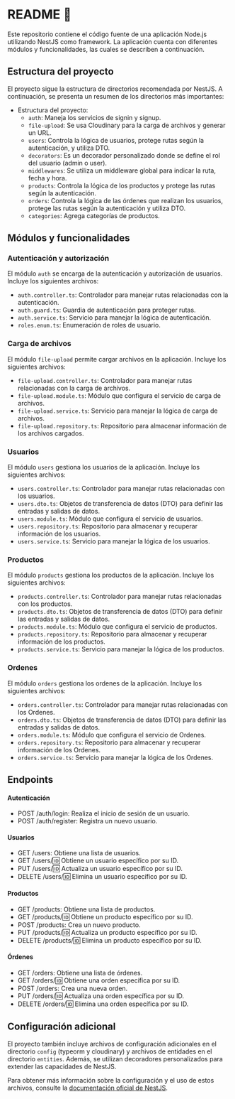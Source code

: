 # README  📝

Este repositorio contiene el código fuente de una aplicación Node.js utilizando NestJS como framework. La aplicación cuenta con diferentes módulos y funcionalidades, las cuales se describen a continuación.

## Estructura del proyecto

El proyecto sigue la estructura de directorios recomendada por NestJS. A continuación, se presenta un resumen de los directorios más importantes:

- Estructura del proyecto:
  - `auth`: Maneja los servicios de signin y signup.
  - `file-upload`: Se usa Cloudinary para la carga de archivos y generar un URL.
  - `users`: Controla la lógica de usuarios, protege rutas según la autenticación, y utiliza DTO.
  - `decorators`: Es un decorador personalizado donde se define el rol del usuario (admin o user).
  - `middlewares`: Se utiliza un middleware global para indicar la ruta, fecha y hora.
  - `products`: Controla la lógica de los productos y protege las rutas según la autenticación.
  - `orders`: Controla la lógica de las órdenes que realizan los usuarios, protege las rutas según la autenticación y utiliza DTO.
  - `categories`: Agrega categorías de productos.
 

## Módulos y funcionalidades

### Autenticación y autorización

El módulo `auth` se encarga de la autenticación y autorización de usuarios. Incluye los siguientes archivos:

- `auth.controller.ts`: Controlador para manejar rutas relacionadas con la autenticación.
- `auth.guard.ts`: Guardia de autenticación para proteger rutas.
- `auth.service.ts`: Servicio para manejar la lógica de autenticación.
- `roles.enum.ts`: Enumeración de roles de usuario.

### Carga de archivos

El módulo `file-upload` permite cargar archivos en la aplicación. Incluye los siguientes archivos:

- `file-upload.controller.ts`: Controlador para manejar rutas relacionadas con la carga de archivos.
- `file-upload.module.ts`: Módulo que configura el servicio de carga de archivos.
- `file-upload.service.ts`: Servicio para manejar la lógica de carga de archivos.
- `file-upload.repository.ts`: Repositorio para almacenar información de los archivos cargados.

### Usuarios

El módulo `users` gestiona los usuarios de la aplicación. Incluye los siguientes archivos:

- `users.controller.ts`: Controlador para manejar rutas relacionadas con los usuarios.
- `users.dto.ts`: Objetos de transferencia de datos (DTO) para definir las entradas y salidas de datos.
- `users.module.ts`: Módulo que configura el servicio de usuarios.
- `users.repository.ts`: Repositorio para almacenar y recuperar información de los usuarios.
- `users.service.ts`: Servicio para manejar la lógica de los usuarios.

### Productos

El módulo `products` gestiona los productos de la aplicación. Incluye los siguientes archivos:

- `products.controller.ts`: Controlador para manejar rutas relacionadas con los productos.
- `products.dto.ts`: Objetos de transferencia de datos (DTO) para definir las entradas y salidas de datos.
- `products.module.ts`: Módulo que configura el servicio de productos.
- `products.repository.ts`: Repositorio para almacenar y recuperar información de los productos.
- `products.service.ts`: Servicio para manejar la lógica de los productos.

### Ordenes

El módulo `orders` gestiona los ordenes de la aplicación. Incluye los siguientes archivos:

- `orders.controller.ts`: Controlador para manejar rutas relacionadas con los Ordenes.
- `orders.dto.ts`: Objetos de transferencia de datos (DTO) para definir las entradas y salidas de datos.
- `orders.module.ts`: Módulo que configura el servicio de Ordenes.
- `orders.repository.ts`: Repositorio para almacenar y recuperar información de los Ordenes.
- `orders.service.ts`: Servicio para manejar la lógica de los Ordenes.


## Endpoints

#### Autenticación

- POST /auth/login: Realiza el inicio de sesión de un usuario.
- POST /auth/register: Registra un nuevo usuario.

#### Usuarios

- GET /users: Obtiene una lista de usuarios.
- GET /users/:id: Obtiene un usuario específico por su ID.
- PUT /users/:id: Actualiza un usuario específico por su ID.
- DELETE /users/:id: Elimina un usuario específico por su ID.

#### Productos

- GET /products: Obtiene una lista de productos.
- GET /products/:id: Obtiene un producto específico por su ID.
- POST /products: Crea un nuevo producto.
- PUT /products/:id: Actualiza un producto específico por su ID.
- DELETE /products/:id: Elimina un producto específico por su ID.

#### Órdenes

- GET /orders: Obtiene una lista de órdenes.
- GET /orders/:id: Obtiene una orden específica por su ID.
- POST /orders: Crea una nueva orden.
- PUT /orders/:id: Actualiza una orden específica por su ID.
- DELETE /orders/:id: Elimina una orden específica por su ID.

## Configuración adicional

El proyecto también incluye archivos de configuración adicionales en el directorio `config` (typeorm y cloudinary) y archivos de entidades en el directorio `entities`. Además, se utilizan decoradores personalizados para extender las capacidades de NestJS.

Para obtener más información sobre la configuración y el uso de estos archivos, consulte la [documentación oficial de NestJS](https://docs.nestjs.com/).
